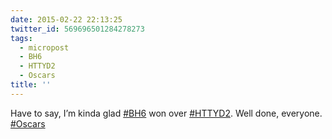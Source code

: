 ```yaml
---
date: 2015-02-22 22:13:25
twitter_id: 569696501284278273
tags:
  - micropost
  - BH6
  - HTTYD2
  - Oscars
title: ''
---
```


Have to say, I’m kinda glad [#BH6](https://twitter.com/hashtag/BH6) won over [#HTTYD2](https://twitter.com/hashtag/HTTYD2). Well done, everyone. [#Oscars](https://twitter.com/hashtag/Oscars)
